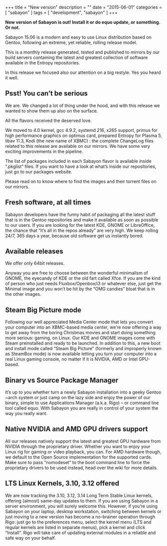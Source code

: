 +++
title = "New version"
description = ""
date = "2015-06-01"
categories = [ "sabayon" ]
tags = [
"development",
"sabayon"
]
+++

**New version of Sabayon is out! Install it or do equo update, or something. Or not.**

Sabayon 15.06 is a modern and easy to use Linux distribution based on Gentoo, following an extreme, yet reliable, rolling release model.

This is a monthly release generated, tested and published to mirrors by our build servers containing the latest and greatest collection of software available in the Entropy repositories.

In this release we focused also our attention on a big restyle. Yes you heard it well.

## Psst! You can’t be serious

We are. We changed a lot of thing under the hood, and with this release we wanted to show them up also on the surface.

All the flavors received the deserved love.

We moved to 4.0 kernel, gcc 4.9.2, systemd 216, x265 support, primus for high performance graphics on optimus card, prepared Entropy for Plasma 5, libav 11.3, Kodi (the new name of XBMC) : the complete ChangeLog files related to this release are available on our mirrors. We have some very exciting improvements in the pipeline.

The list of packages included in each Sabayon flavor is available inside “.pkglist” files. If you want to have a look at what’s inside our repositories, just go to our packages website.

Please read on to know where to find the images and their torrent files on our mirrors.

## Fresh software, at all times

Sabayon developers have the funny habit of packaging all the latest stuff that is in the Gentoo repositories and make it available as soon as possible to our users. If you are looking for the latest KDE, GNOME or LibreOffice, the chance that “it’s all in the repos already” are very high. We keep rolling 24/7, 365 days a year, because old software get us instantly bored.

## Available releases

We offer only 64bit releases.

Anyway you are free to choose between the wonderful minimalism of GNOME, the eyecandy of KDE or the old fart called Xfce. If you are the kind of person who just needs Fluxbox/Openbox/i3 or whatever else, just get the Minimal image and you won’t be hit by the “OMG candies” bloat that is in the other images.

## Steam Big Picture mode

Following our well appreciated Media Center mode that lets you convert your computer into an XBMC-based media center, we’re now offering a way to get away from the boring Christmas movies and start doing something more serious: gaming, on Linux. Our KDE and GNOME images come with Steam preinstalled and ready to be launched. In addition to this, a new boot and install mode called “Steam Big Picture” (formerly and improperly known as SteamBox mode) is now available letting you turn your computer into a real Linux gaming console, no matter if it is NVIDIA, AMD or Intel GPU-based.

## Binary vs Source Package Manager

It’s up to you whether turn a newly Sabayon installation into a geeky Gentoo ~arch system or just camp on the lazy side and enjoy the power of our binary, simple to use Applications Manager (a.k.a. Rigo) – or command line tool called equo. With Sabayon you are really in control of your system the way you really want.

## Native NVIDIA and AMD GPU drivers support

All our releases natively support the latest and greatest GPU hardware from NVIDIA through the proprietary driver. Whether you want to enjoy your Linux rig for gaming or video playback, you can. For AMD hardware though, we default to the Open Source implementation for the supported cards. Make sure to pass “nomodeset” to the boot command line to force the proprietary drivers to be used instead, head over the wiki for more details.

## LTS Linux Kernels, 3.10, 3.12 offered

We are now tracking the 3.10, 3.12, 3.14 Long Term Stable Linux kernels, offering (almost) same-day updates to them. If you are using Sabayon in a server environment, you will surely welcome this. However, if you’re using Sabayon on your laptop, desktop workstation, switching between kernels or just moving to a new version has become a no-brainer operation through Rigo: just go to the preferences menu, select the kernel menu (LTS and regular kernels are listed in separate menus), pick a kernel and click “Install”. Rigo will take care of updating external modules in a reliable and safe way on your behalf.
